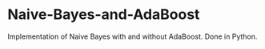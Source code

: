 # Naive-Bayes-and-AdaBoost
Implementation of Naive Bayes with and without AdaBoost. Done in Python.
